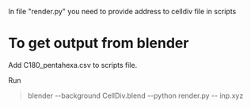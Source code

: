 In file "render.py" you need to provide address to celldiv file in scripts

# To get output from blender
Add C180_pentahexa.csv to scripts file.

Run
> blender --background CellDiv.blend --python render.py -- inp.xyz
